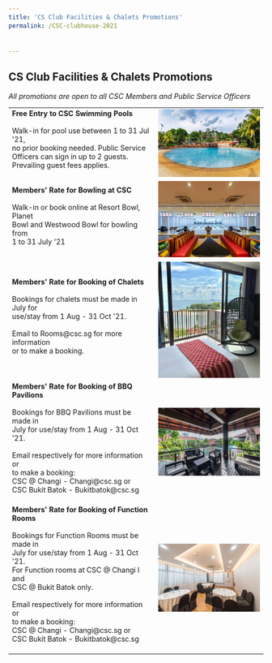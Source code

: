 ```yaml
---
title: 'CS Club Facilities & Chalets Promotions'
permalink: /CSC-clubhouse-2021


---
```


## CS Club Facilities & Chalets Promotions

<i>All promotions are open to all CSC Members and Public Service Officers</i>
<br>

<table>
	<tr>
		<td>
      <b>Free Entry to CSC Swimming Pools</b> <br>
      <br>
			Walk-in for pool use between 1 to 31 Jul '21, <br>no  
			prior booking needed. Public Service Officers can
                        sign in up to 2 guests.<br> Prevailing guest fees applies.
			<br>
			<br>
		</td>
		<td>
			<img src="/images/sa/BB pool.jpg"/>
		</td>
	</tr>
		<tr>
		<td>
      <b>Members' Rate for Bowling at CSC</b> <br>
      <br>
			Walk-in or book online at Resort Bowl, Planet <br>
			Bowl and Westwood Bowl for bowling from <br>
			1 to 31 July '21
			<br>
			<br>
		</td>
		<td>
			<img src="/images/sa/Tess bowling.jpg"/>
		</td>
	</tr>
  <tr>
		<td>
      <b>Members' Rate for Booking of Chalets</b> <br>
      <br>
			Bookings for chalets must be made in July for <br>
			use/stay from 1 Aug - 31 Oct '21. <br>
      <br>
      Email to Rooms@csc.sg for more information <br> 
      or to make a booking.
			<br>
			<br>
		</td>
		<td>
			<img src="/images/sa/Changi chalet.jpg"/>
		</td>
	</tr>
	<tr>
		<td>
      <b>Members' Rate for Booking of BBQ Pavilions</b> <br>
      <br>
			Bookings for BBQ Pavilions must be made in <br>July  
			for use/stay from 1 Aug - 31 Oct '21. <br>
      <br>
      Email respectively for more information or <br>
      to make a booking: <br>
      CSC @ Changi - Changi@csc.sg or<br>
      CSC Bukit Batok - Bukitbatok@csc.sg 
			<br>
			<br>
		</td>
		<td>
			<img src="/images/sa/BB treehouse.jpg"/>
		</td>
	</tr>
	<tr>
		<td>
      <b>Members' Rate for Booking of Function Rooms</b> <br>
      <br>
			Bookings for Function Rooms must be made in <br> 
			July for use/stay from 1 Aug - 31 Oct '21. <br>
			For Function rooms at CSC @ Changi l and <br>
			CSC @ Bukit Batok only. <br>
      <br>
      Email respectively for more information or <br>
      to make a booking: <br> 
      CSC @ Changi - Changi@csc.sg or<br>
      CSC Bukit Batok - Bukitbatok@csc.sg 
			<br>
			<br>
		</td>
		<td>
			<img src="/images/sa/BB room.jpg"/>
		</td>
	</tr>
</table>
<br>



